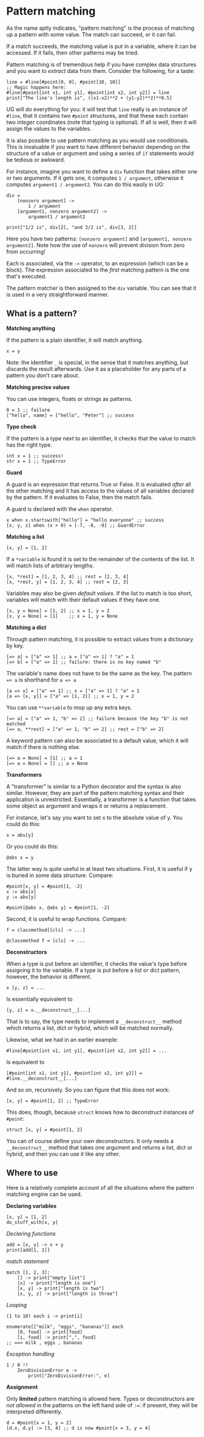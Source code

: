 
Pattern matching
================

As the name aptly indicates, "pattern matching" is the process of
matching up a pattern with some value. The match can succeed, or it
can fail.

If a match succeeds, the matching value is put in a variable, where it
can be accessed. If it fails, then other patterns may be tried.

Pattern matching is of tremendous help if you have complex data
structures and you want to *extract* data from them. Consider the
following, for a taste:

    line = #line[#point[0, 0], #point[10, 10]]
    ;; Magic happens here:
    #line[#point[int x1, int y1], #point[int x2, int y2]] = line
    print["The line's length is", ((x1-x2)**2 + (y1-y2)**2)**0.5]

UG will do everything for you: it will test that `line` really is an
instance of `#line`, that it contains two `#point` structures, and
that these each contain two *integer* coordinates (note that typing is
optional). If all is well, then it will assign the values to the
variables.

It is also possible to use pattern matching as you would use
conditionals. This is invaluable if you want to have different
behavior depending on the structure of a value or argument and using a
series of `if` statements would be tedious or awkward.

For instance, imagine you want to define a `div` function that takes
either one or two arguments. If it gets one, it computes `1 /
argument`, otherwise it computes `argument1 / argument2`. You can do
this easily in UG:

    div =
        [nonzero argument] ->
            1 / argument
        [argument1, nonzero argument2] ->
            argument1 / argument2

    print["1/2 is", div[2], "and 3/2 is", div[3, 2]]

Here you have two patterns: `[nonzero argument]` and `[argument1,
nonzero argument2]`. Note how the use of `nonzero` will prevent
division from zero from occurring!

Each is associated, via the `->` operator, to an expression (which can
be a block). The expression associated to the *first* matching pattern
is the one that's executed.

The pattern matcher is then assigned to the `div` variable. You can
see that it is used in a very straightforward manner.



What is a pattern?
------------------


**Matching anything**

If the pattern is a plain identifier, it will match anything.

    x = y

Note: the identifier `_` is special, in the sense that it matches
anything, but discards the result afterwards. Use it as a placeholder
for any parts of a pattern you don't care about.


**Matching precise values**

You can use integers, floats or strings as patterns.

    0 = 1 ;; failure
    ["hello", name] = ["hello", "Peter"] ;; success


**Type check**

If the pattern is a type next to an identifier, it checks that the
value to match has the right type.

    int x = 1 ;; success!
    str x = 1 ;; TypeError


**Guard**

A guard is an expression that returns True or False. It is evaluated
*after* all the other matching and it has access to the values of all
variables declared by the pattern. If it evaluates to False, then the
match fails.

A guard is declared with the `when` operator.

    x when x.startswith["hello"] = "hello everyone" ;; success
    [x, y, z] when (x > 0) = [-7, -8, -9] ;; GuardError


**Matching a list**

    [x, y] = [1, 2]

If a `*variable` is found it is set to the remainder of the contents
of the list. It will match lists of arbitrary lengths.

    [x, *rest] = [1, 2, 3, 4] ;; rest = [2, 3, 4]
    [x, *rest, y] = [1, 2, 3, 4] ;; rest = [2, 3]

Variables may also be given *default values*. If the list to match is
too short, variables will match with their default values if they have
one.

    [x, y = None] = [1, 2] ;; x = 1, y = 2
    [x, y = None] = [1]    ;; x = 1, y = None


**Matching a dict**

Through pattern matching, it is possible to extract values from a
dictionary by key.

    [=> a] = ["a" => 1] ;; a = ["a" => 1] ? "a" = 1
    [=> b] = ["a" => 1] ;; failure: there is no key named "b"

The variable's name does not have to be the same as the key. The
pattern `=> a` is shorthand for `a => a`

    [a => x] = ["a" => 1] ;; x = ["a" => 1] ? "a" = 1
    [a => [x, y]] = ["a" => [1, 2]] ;; x = 1, y = 2

You can use `**variable` to mop up any extra keys.

    [=> a] = ["a" => 1, "b" => 2] ;; failure because the key "b" is not matched
    [=> a, **rest] = ["a" => 1, "b" => 2] ;; rest = ["b" => 2]

A keyword pattern can also be associated to a default value, which it
will match if there is nothing else.

    [=> a = None] = [1] ;; a = 1
    [=> a = None] = [] ;; a = None


**Transformers**

A "transformer" is similar to a Python decorator and the syntax is
also similar. However, they are part of the pattern matching syntax
and their application is unrestricted. Essentially, a transformer is a
function that takes some object as argument and wraps it or returns a
replacement.

For instance, let's say you want to set x to the absolute value of
y. You could do this:

    x = abs[y]

Or you could do this:

    @abs x = y

The latter way is quite useful in at least two situations. First, it
is useful if y is buried in some data structure. Compare:

    #point[x, y] = #point[1, -2]
    x := abs[x]
    y := abs[y]

    #point[@abs x, @abs y] = #point[1, -2]

Second, it is useful to wrap functions. Compare:

    f = classmethod[[cls] -> ...]

    @classmethod f = [cls] -> ...


**Deconstructors**

When a type is put before an identifier, it checks the value's type
before assigning it to the variable. If a type is put before a list or
dict pattern, however, the behavior is different.

    x [y, z] = ...

Is essentially equivalent to

    [y, z] = x.__deconstruct__[...]

That is to say, the type needs to implement a `__deconstruct__` method
which returns a list, dict or hybrid, which will be matched normally.

Likewise, what we had in an earlier example:

    #line[#point[int x1, int y1], #point[int x2, int y2]] = ...

Is equivalent to

    [#point[int x1, int y1], #point[int x2, int y2]] = #line.__deconstruct__[...]

And so on, recursively. So you can figure that this does not work:

    [x, y] = #point[1, 2] ;; TypeError

This does, though, because `struct` knows how to deconstruct instances
of `#point`:

    struct [x, y] = #point[1, 2]

You can of course define your own deconstructors. It only needs a
`__deconstruct__` method that takes one argument and returns a list,
dict or hybrid, and then you can use it like any other.




Where to use
------------

Here is a relatively complete account of all the situations where the
pattern matching engine can be used.


**Declaring variables**

    [x, y] = [1, 2]
    do_stuff_with[x, y]


*Declaring functions*

    add = [x, y] -> x + y
    print[add[1, 2]]


*match statement*

    match [1, 2, 3]:
        [] -> print["empty list"]
        [x] -> print["length is one"]
        [x, y] -> print["length is two"]
        [x, y, z] -> print["length is three"]


*Looping*

    (1 to 10) each i -> print[i]

    enumerate[["milk", "eggs", "bananas"]] each
        [0, food] -> print[food]
        [i, food] -> print[",", food]
    ;; ==> milk , eggs , bananas


*Exception handling*

    1 / 0 !!
        ZeroDivisionError e ->
            print["ZeroDivisionError:", e]


**Assignment**

Only **limited** pattern matching is allowed here. Types or
deconstructors are *not allowed* in the patterns on the left hand side
of `:=`: if present, they will be interpreted differently.

    d = #point[x = 1, y = 2]
    [d.x, d.y] := [3, 4] ;; d is now #point[x = 3, y = 4]
